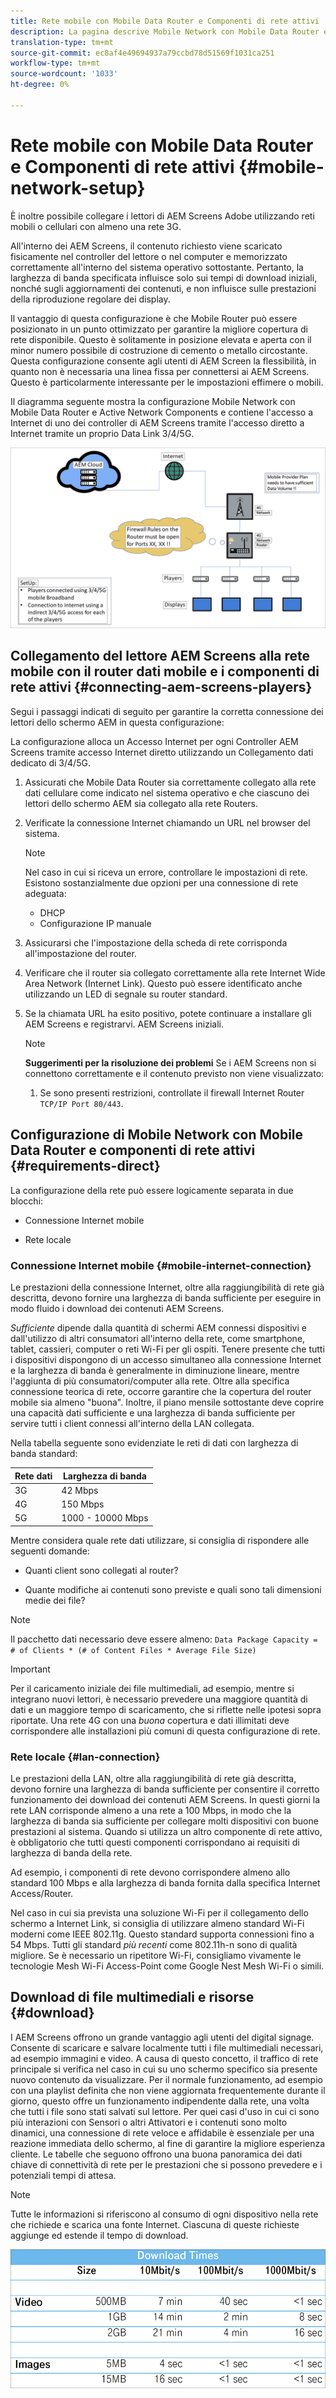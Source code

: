 ```yaml
---
title: Rete mobile con Mobile Data Router e Componenti di rete attivi
description: La pagina descrive Mobile Network con Mobile Data Router e Active Network Components
translation-type: tm+mt
source-git-commit: ec8af4e49694937a79ccbd78d51569f1031ca251
workflow-type: tm+mt
source-wordcount: '1033'
ht-degree: 0%

---
```



# Rete mobile con Mobile Data Router e Componenti di rete attivi {#mobile-network-setup}

È inoltre possibile collegare i lettori di AEM Screens Adobe utilizzando reti mobili o cellulari con almeno una rete 3G.

All&#39;interno dei AEM Screens, il contenuto richiesto viene scaricato fisicamente nel controller del lettore o nel computer e memorizzato correttamente all&#39;interno del sistema operativo sottostante. Pertanto, la larghezza di banda specificata influisce solo sui tempi di download iniziali, nonché sugli aggiornamenti dei contenuti, e non influisce sulle prestazioni della riproduzione regolare dei display.

Il vantaggio di questa configurazione è che Mobile Router può essere posizionato in un punto ottimizzato per garantire la migliore copertura di rete disponibile. Questo è solitamente in posizione elevata e aperta con il minor numero possibile di costruzione di cemento o metallo circostante.
Questa configurazione consente agli utenti di AEM Screen la flessibilità, in quanto non è necessaria una linea fissa per connettersi ai AEM Screens. Questo è particolarmente interessante per le impostazioni effimere o mobili.

Il diagramma seguente mostra la configurazione Mobile Network con Mobile Data Router e Active Network Components e contiene l&#39;accesso a Internet di uno dei controller di AEM Screens tramite l&#39;accesso diretto a Internet tramite un proprio Data Link 3/4/5G.

![](/help/using/assets/mobile-network-1.png)

## Collegamento del lettore AEM Screens alla rete mobile con il router dati mobile e i componenti di rete attivi {#connecting-aem-screens-players}

Segui i passaggi indicati di seguito per garantire la corretta connessione dei lettori dello schermo AEM in questa configurazione:

La configurazione alloca un Accesso Internet per ogni Controller AEM Screens tramite accesso Internet diretto utilizzando un Collegamento dati dedicato di 3/4/5G.

1. Assicurati che Mobile Data Router sia correttamente collegato alla rete dati cellulare come indicato nel sistema operativo e che ciascuno dei lettori dello schermo AEM sia collegato alla rete Routers.
1. Verificate la connessione Internet chiamando un URL nel browser del sistema.
   >[!NOTE]
   >Nel caso in cui si riceva un errore, controllare le impostazioni di rete. Esistono sostanzialmente due opzioni per una connessione di rete adeguata:
   >* DHCP
   >* Configurazione IP manuale


1. Assicurarsi che l&#39;impostazione della scheda di rete corrisponda all&#39;impostazione del router.

1. Verificare che il router sia collegato correttamente alla rete Internet Wide Area Network (Internet Link). Questo può essere identificato anche utilizzando un LED di segnale su router standard.
1. Se la chiamata URL ha esito positivo, potete continuare a installare gli AEM Screens e registrarvi. AEM Screens iniziali.

   >[!NOTE]
   >**Suggerimenti per la risoluzione dei problemi**
   >Se i AEM Screens non si connettono correttamente e il contenuto previsto non viene visualizzato:
   >
   >1. Se sono presenti restrizioni, controllate il firewall Internet Router `TCP/IP Port 80/443`.



## Configurazione di Mobile Network con Mobile Data Router e componenti di rete attivi {#requirements-direct}

La configurazione della rete può essere logicamente separata in due blocchi:

* Connessione Internet mobile

* Rete locale

### Connessione Internet mobile {#mobile-internet-connection}

Le prestazioni della connessione Internet, oltre alla raggiungibilità di rete già descritta, devono fornire una larghezza di banda sufficiente per eseguire in modo fluido i download dei contenuti AEM Screens.

*Sufficiente* dipende dalla quantità di schermi AEM connessi dispositivi e dall&#39;utilizzo di altri consumatori all&#39;interno della rete, come smartphone, tablet, cassieri, computer o reti Wi-Fi per gli ospiti.
Tenere presente che tutti i dispositivi dispongono di un accesso simultaneo alla connessione Internet e la larghezza di banda è generalmente in diminuzione lineare, mentre l&#39;aggiunta di più consumatori/computer alla rete.
Oltre alla specifica connessione teorica di rete, occorre garantire che la copertura del router mobile sia almeno &quot;buona&quot;. Inoltre, il piano mensile sottostante deve coprire una capacità dati sufficiente e una larghezza di banda sufficiente per servire tutti i client connessi all&#39;interno della LAN collegata.

Nella tabella seguente sono evidenziate le reti di dati con larghezza di banda standard:

| Rete dati | Larghezza di banda |
|--- |--- |
| 3G | 42 Mbps |
| 4G | 150 Mbps |
| 5G | 1000 - 10000 Mbps |

Mentre considera quale rete dati utilizzare, si consiglia di rispondere alle seguenti domande:

* Quanti client sono collegati al router?

* Quante modifiche ai contenuti sono previste e quali sono tali dimensioni medie dei file?

>[!NOTE]
>Il pacchetto dati necessario deve essere almeno:
`Data Package Capacity = # of Clients * (# of Content Files * Average File Size)`

>[!IMPORTANT]
>Per il caricamento iniziale dei file multimediali, ad esempio, mentre si integrano nuovi lettori, è necessario prevedere una maggiore quantità di dati e un maggiore tempo di scaricamento, che si riflette nelle ipotesi sopra riportate. Una rete 4G con una *buona* copertura e dati illimitati deve corrispondere alle installazioni più comuni di questa configurazione di rete.


### Rete locale {#lan-connection}

Le prestazioni della LAN, oltre alla raggiungibilità di rete già descritta, devono fornire una larghezza di banda sufficiente per consentire il corretto funzionamento dei download dei contenuti AEM Screens. In questi giorni la rete LAN corrisponde almeno a una rete a 100 Mbps, in modo che la larghezza di banda sia sufficiente per collegare molti dispositivi con buone prestazioni al sistema. Quando si utilizza un altro componente di rete attivo, è obbligatorio che tutti questi componenti corrispondano ai requisiti di larghezza di banda della rete.

Ad esempio, i componenti di rete devono corrispondere almeno allo standard 100 Mbps e alla larghezza di banda fornita dalla specifica Internet Access/Router.

Nel caso in cui sia prevista una soluzione Wi-Fi per il collegamento dello schermo a Internet Link, si consiglia di utilizzare almeno standard Wi-Fi moderni come IEEE 802.11g. Questo standard supporta connessioni fino a 54 Mbps. Tutti gli standard *più recenti* come 802.11h-n sono di qualità migliore. Se è necessario un ripetitore Wi-Fi, consigliamo vivamente le tecnologie Mesh Wi-Fi Access-Point come Google Nest Mesh Wi-Fi o simili.

## Download di file multimediali e risorse {#download}

I AEM Screens offrono un grande vantaggio agli utenti del digital signage. Consente di scaricare e salvare localmente tutti i file multimediali necessari, ad esempio immagini e video. A causa di questo concetto, il traffico di rete principale si verifica nel caso in cui su uno schermo specifico sia presente nuovo contenuto da visualizzare.
Per il normale funzionamento, ad esempio con una playlist definita che non viene aggiornata frequentemente durante il giorno, questo offre un funzionamento indipendente dalla rete, una volta che tutti i file sono stati salvati sul lettore.
Per quei casi d&#39;uso in cui ci sono più interazioni con Sensori o altri Attivatori e i contenuti sono molto dinamici, una connessione di rete veloce e affidabile è essenziale per una reazione immediata dello schermo, al fine di garantire la migliore esperienza cliente.
Le tabelle che seguono offrono una buona panoramica dei dati chiave di connettività di rete per le prestazioni che si possono prevedere e i potenziali tempi di attesa.

>[!NOTE]
>Tutte le informazioni si riferiscono al consumo di ogni dispositivo nella rete che richiede e scarica una fonte Internet. Ciascuna di queste richieste aggiunge ed estende il tempo di download.

![](/help/using/assets/mobile-router-download.png)



